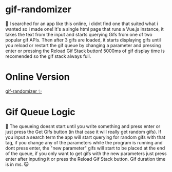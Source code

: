# gif-randomizer
:hammer: I searched for an app like this online, i didnt find one that suited what i wanted so i made one!
It's a single html page that runs a Vue.js instance, it takes the text from the input and starts querying Gifs from one of two popular gif APIs. Then after 3 gifs are loaded, it starts displaying gifs until you reload or restart the gif queue by changing a parameter and pressing enter or pressing the Reload Gif Stack button! 5000ms of gif display time is recomended so the gif stack always full.

# Online Version
[gif-randomizer :sparkles: ](https://gif-randomizer.web.app)

# Gif Queue Logic
📖 The queueing doesnt start until you write something and press enter or just press the Get Gifs button (in that case it will really get random gifs).
If you input a search term the app will start querying for random gifs with that tag, if you change any of the parameters while the program is running and dont press enter, the "new parameter" gifs will start to be placed at the end of the queue, if you only want to get gifs with the new parameters just press enter after inputing it or press the Reload Gif Stack button. Gif duration time is in ms. 😺
